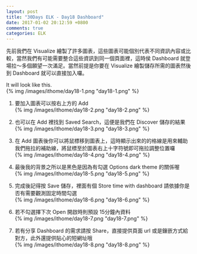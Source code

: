 ```yaml
---
layout: post
title: "30Days ELK - Day18 Dashboard"
date: 2017-01-02 20:12:59 +0800
comments: true
categories: ELK
---
```


先前我們在 Visualize 繪製了許多圖表，這些圖表可能個別代表不同資訊內容或比較，當然我們有可能需要整合這些資訊到同一個頁面裡，這時侯 Dashboard 就登場拉～多個願望一次滿足。當然前提是你要在 Visualize 繪製儲存所需的圖表然後到 Dashboard 就可以直接加入囉。
<!--more-->

It will look like this.  
{% img /images/ithome/day18-1.png "day18-1.png" %}

1. 要加入圖表可以按右上方的 Add  
{% img /images/ithome/day18-2.png "day18-2.png" %}

2. 也可以在 Add 裡找到 Saved Search，這便是我們在 Discover 儲存的結果  
{% img /images/ithome/day18-3.png "day18-3.png" %}

3. 在 Add 圖表後你可以將鼠標移到圖表上，這時顯示出來的的格線是用來輔助我們拖拉的補助線，將鼠標至於圖表右上十字符號即可拖拉調整位置囉  
{% img /images/ithome/day18-4.png "day18-4.png" %}

4. 最後我的背景之所以是黑色是因為有勾選 Options dark theme 的關係喔  
{% img /images/ithome/day18-5.png "day18-5.png" %}

5. 完成後記得按 Save 儲存，裡面有個 Store time with dashboard 請依據你是否有需要觀測固定時間勾選  
{% img /images/ithome/day18-6.png "day18-6.png" %}

6. 若不勾選擇下次 Open 開啟時則預設 15分鐘內資料  
{% img /images/ithome/day18-7.png "day18-7.png" %}

7. 若有分享 Dashboard 的需求請按 Share，直接提供頁面 url 或是鑲嵌方式給對方，此外還提供貼心的短網址哦  
{% img /images/ithome/day18-8.png "day18-8.png" %}
